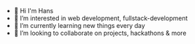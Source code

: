 - 👋 Hi I'm Hans 
- 👀 I’m interested in web development, fullstack-development
- 🌱 I’m currently learning new things every day 
- 💞️ I’m looking to collaborate on projects, hackathons & more


<!---
hansodeg/hansodeg is a ✨ special ✨ repository because its `README.md` (this file) appears on your GitHub profile.
You can click the Preview link to take a look at your changes.
--->
